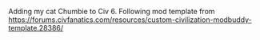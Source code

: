 Adding my cat Chumbie to Civ 6.
Following mod template from https://forums.civfanatics.com/resources/custom-civilization-modbuddy-template.28386/
